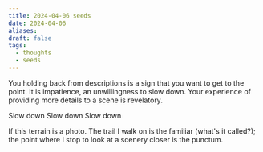 ```yaml
---
title: 2024-04-06 seeds
date: 2024-04-06
aliases: 
draft: false
tags:
  - thoughts
  - seeds
---
```

You holding back from descriptions is a sign that you want to get to the point. It is impatience, an unwillingness to slow down. Your experience of providing more details to a scene is revelatory.

Slow down
Slow down
Slow down

If this terrain is a photo. The trail I walk on is the familiar (what's it called?); the point where I stop to look at a scenery closer is the punctum.